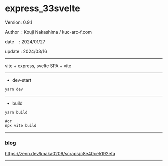 ﻿# express_33svelte

 Version: 0.9.1

 Author  : Kouji Nakashima / kuc-arc-f.com

 date    : 2024/01/27

 update : 2024/03/16

***

vite + express, svelte SPA + vite 

***
* dev-start
```
yarn dev
```
***
* build
```
yarn build

#or
npx vite build
```
***
### blog

https://zenn.dev/knaka0209/scraps/c8e40ce5192efa

***

